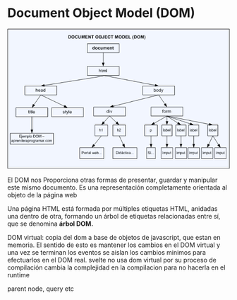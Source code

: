 # Document Object Model (DOM)

![Untitled](Software%20development/JavaScript/Conceptos/Document%20Object%20Model%20(DOM)%20648d1442822548d8901c57995d12ed6a/Untitled.png)

El DOM nos Proporciona otras formas de presentar, guardar y manipular este mismo documento. 
Es una representación completamente orientada al objeto de la página web

Una página HTML está formada por múltiples etiquetas HTML, anidadas una dentro de otra, formando un árbol de etiquetas relacionadas entre sí, que se denomina **árbol DOM.**

DOM virtual: copia del dom a base de objetos de javascript, que estan en memoria. El sentido de esto es mantener los cambios en el DOM virtual y una vez se terminan los eventos se aislan los cambios minimos para efectuarlos en el DOM real. svelte no usa dom virtual por su proceso de compilación cambia la complejidad en la compilacion para no hacerla en el runtime

parent node, query etc